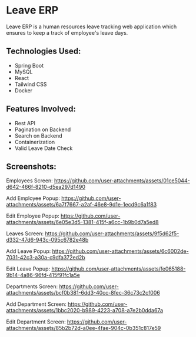 # Leave ERP
Leave ERP is a human resources leave tracking web application which ensures to keep a track of employee's leave days.

## Technologies Used:
- Spring Boot
- MySQL
- React
- Tailwind CSS
- Docker

## Features Involved:
- Rest API
- Pagination on Backend
- Search on Backend
- Containerization
- Valid Leave Date Check

## Screenshots:

Employees Screen:
https://github.com/user-attachments/assets/01ce5044-d642-466f-8210-d5ea297d1490

Add Employee Popup:
https://github.com/user-attachments/assets/6a7f7667-a2af-46e8-9d1e-1ecd9c6a1f83

Edit Employee Popup:
https://github.com/user-attachments/assets/6e05e3d5-1381-415f-a6cc-1b9b0d7a5ed8

Leaves Screen:
https://github.com/user-attachments/assets/9f5d62f5-d332-47d6-943c-095c6782e48b

Add Leave Popup:
https://github.com/user-attachments/assets/6c6002de-7031-42c3-a30a-c9dfa372ed2b

Edit Leave Popup:
https://github.com/user-attachments/assets/fe065188-9b14-4a86-96fd-415f91fc1a5e

Departments Screen:
https://github.com/user-attachments/assets/bcf0b381-6dd3-40cc-8fec-36c73c2cf006

Add Department Screen:
https://github.com/user-attachments/assets/1bbc2020-b989-4223-a708-a7e2b0dda67a

Edit Department Screen:
https://github.com/user-attachments/assets/85b2b72d-a0ee-4fae-904c-0b351c817e59
